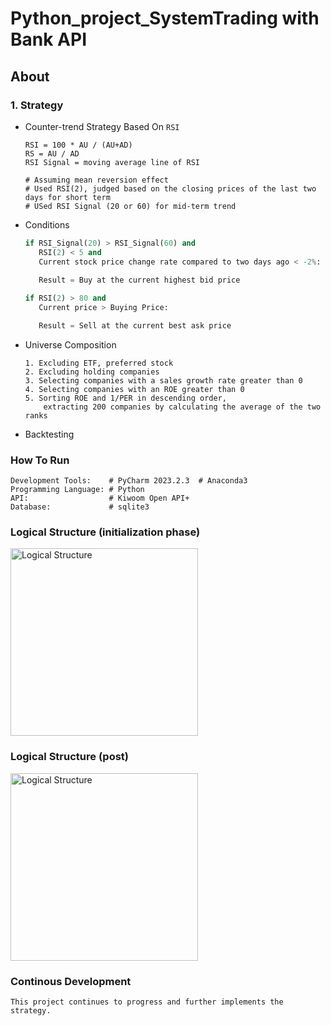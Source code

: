 # Python_project_SystemTrading with Bank API

## About

### 1. Strategy
- Counter-trend Strategy Based On `RSI`
    ```
    RSI = 100 * AU / (AU+AD)
    RS = AU / AD
    RSI Signal = moving average line of RSI
  
    # Assuming mean reversion effect
    # Used RSI(2), judged based on the closing prices of the last two days for short term
    # USed RSI Signal (20 or 60) for mid-term trend
    ```
- Conditions
    ```python
    if RSI_Signal(20) > RSI_Signal(60) and
       RSI(2) < 5 and
       Current stock price change rate compared to two days ago < -2%:
       
       Result = Buy at the current highest bid price
  
    if RSI(2) > 80 and
       Current price > Buying Price:
  
       Result = Sell at the current best ask price
    ```
- Universe Composition
    ```
    1. Excluding ETF, preferred stock 
    2. Excluding holding companies
    3. Selecting companies with a sales growth rate greater than 0
    4. Selecting companies with an ROE greater than 0
    5. Sorting ROE and 1/PER in descending order, 
        extracting 200 companies by calculating the average of the two ranks
    ```
- Backtesting


### How To Run
  ```
  Development Tools:    # PyCharm 2023.2.3  # Anaconda3
  Programming Language: # Python
  API:                  # Kiwoom Open API+
  Database:             # sqlite3
  ```

### Logical Structure (initialization phase)
<img src="https://github.com/eDi9root/SystemTrading/blob/main/Documents/Logical%20structure.png" 
alt="Logical Structure" width=300>

### Logical Structure (post)
<img src="https://github.com/eDi9root/SystemTrading/blob/main/Documents/post%20logical%20structure.png" 
alt="Logical Structure" width=300>

### Continous Development
  ```
  This project continues to progress and further implements the strategy.
  ```

